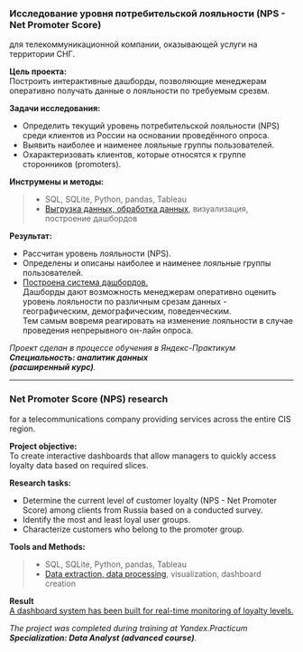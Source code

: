 ### **Исследование уровня потребительской лояльности (NPS - Net Promoter Score)**
для телекоммуникационной компании, оказывающей услуги на территории СНГ.

**Цель проекта:**\
Построить интерактивные дашборды, позволяющие менеджерам оперативно получать данные о лояльности по требуемым срезвм.

**Задачи исследования:**
- Определить текущий уровень потребительской лояльности (NPS)\
среди клиентов из России на основании проведённого опроса.
- Выявить наиболее и наименее лояльные группы пользователей.
- Охарактеризовать клиентов, которые относятся к группе cторонников (promoters).

**Инструмены и методы:**
>- SQL, SQLite, Python, pandas, Tableau
>- [Выгрузка данных, обработка данных](https://github.com/HaggPv/Portfolio/blob/main/02_Net_Promoter_Score_for_Telecom/yandex_8_NPS_for_telecom.ipynb), визуализация, построение дашбордов

**Результат:**
- Рассчитан уровень лояльности (NPS).
- Определены и описаны наиболее и наименее лояльные группы пользователей.
- [Построена система дашбордов.](https://public.tableau.com/views/NetPromoterScoreforTelecom/NPSstudy?:language=en-US&:sid=&:redirect=auth&:display_count=n&:origin=viz_share_link)\
Дашборды дают возможность менеджерам оперативно оценить уровень лояльности по различным срезам данных - географическим, демографическим, поведенческим.\
Тем самым вовремя реагировать на изменение лояльности в случае проведения непрерывного он-лайн опроса.

*Проект сделан в процессе обучения в Яндекс-Практикум\
**Специальность: аналитик данных\
(расширенный курс)**.*
________________________

### **Net Promoter Score (NPS) research**
for a telecommunications company providing services across the entire CIS region.

**Project objective:**\
To create interactive dashboards that allow managers to quickly access loyalty data based on required slices.

**Research tasks:**
- Determine the current level of customer loyalty (NPS - Net Promoter Score) among clients from Russia based on a conducted survey.
- Identify the most and least loyal user groups.
- Characterize customers who belong to the promoter group.

**Tools and Methods:**
>- SQL, SQLite, Python, pandas, Tableau
>- [Data extraction, data processing](https://github.com/HaggPv/Portfolio/blob/main/02_Yandex_8_Net_Promoter_Score_for_Telecom/yandex_8_NPS_for_telecom.ipynb), visualization, dashboard creation



**Result**\
[A dashboard system has been built for real-time monitoring of loyalty levels.](https://public.tableau.com/views/NetPromoterScoreforTelecom/NPSstudy?:language=en-US&:sid=&:redirect=auth&:display_count=n&:origin=viz_share_link)




*The project was completed during training at Yandex.Practicum\
**Specialization: Data Analyst (advanced course)**.*

